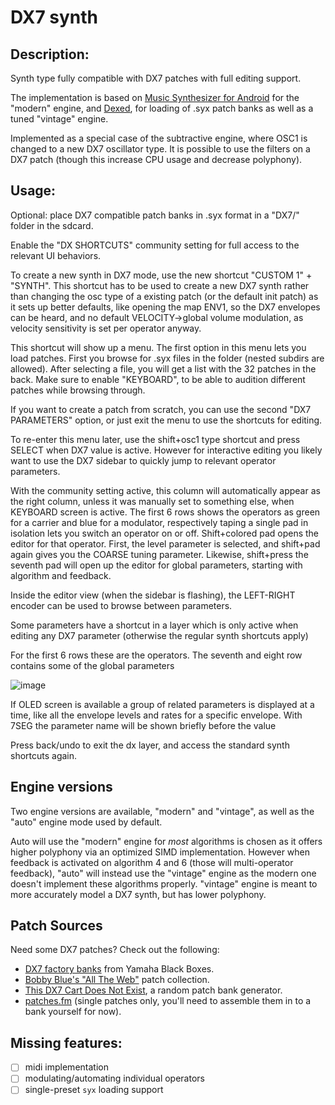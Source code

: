 # DX7 synth

## Description:

Synth type fully compatible with DX7 patches with full editing support.

The implementation is based on
[Music Synthesizer for Android](https://github.com/google/music-synthesizer-for-android) for the
"modern" engine, and [Dexed](https://github.com/asb2m10/dexed), for loading
of .syx patch banks as well as a tuned "vintage" engine.

Implemented as a special case of the subtractive engine, where OSC1 is changed to a new DX7 oscillator type.
It is possible to use the filters on a DX7 patch (though this increase CPU usage and decrease polyphony).

## Usage:

Optional: place DX7 compatible patch banks in .syx format in a "DX7/" folder in the sdcard.

Enable the "DX SHORTCUTS" community setting for full access to the relevant UI behaviors.

To create a new synth in DX7 mode, use the new shortcut "CUSTOM 1" + "SYNTH".
This shortcut has to be used to create a new DX7 synth
rather than changing the osc type of a existing patch (or the default init patch)
as it sets up better defaults, like opening the map ENV1, so the
DX7 envelopes can be heard, and no default VELOCITY->global volume
modulation, as velocity sensitivity is set per operator anyway.

This shortcut will show up a menu. The first option in this menu lets you load patches.
First you browse for .syx files in the folder (nested subdirs are allowed).
After selecting a file, you will get a list with the 32 patches in the back.
Make sure to enable "KEYBOARD", to be able to audition different patches while browsing through.

If you want to create a patch from scratch, you can use the second "DX7 PARAMETERS" option,
or just exit the menu to use the shortcuts for editing.

To re-enter this menu later, use the shift+osc1 type shortcut and press SELECT when DX7 value is active.
However for interactive editing you likely want to use the DX7 sidebar to quickly jump to relevant operator parameters.

With the community setting active, this column will automatically appear as the right column,
unless it was manually set to something else, when KEYBOARD screen is active.
The first 6 rows shows the operators as green for a carrier and blue for a modulator, respectively
taping a single pad in isolation lets you switch an operator on or off. Shift+colored pad
opens the editor for that operator. First, the level parameter is selected, and shift+pad again
gives you the COARSE tuning parameter.
Likewise, shift+press the seventh pad will open up the editor for global parameters,
starting with algorithm and feedback.

Inside the editor view (when the sidebar is flashing), the LEFT-RIGHT encoder can be used
to browse between parameters. 

Some parameters have a shortcut in a layer which is only active when editing any DX7 parameter (otherwise the regular synth shortcuts apply)

For the first 6 rows these are the operators.
The seventh and eight row contains some of the global parameters

![image](https://github.com/SynthstromAudible/DelugeFirmware/assets/138174805/7e0d160f-8b1d-4b2c-9534-2a3b0ec31cb8)

If OLED screen is available a group of related parameters is displayed at a time, like all the envelope levels and rates
for a specific envelope. With 7SEG the parameter name will be shown briefly before the value

Press back/undo to exit the dx layer, and access the standard synth shortcuts again.

## Engine versions

Two engine versions are available, "modern" and "vintage", as well as the "auto" engine
mode used by default.

Auto will use the "modern" engine for _most_ algorithms
is chosen as it offers higher polyphony via an optimized SIMD implementation.
However when feedback is activated on algorithm 4 and 6 (those will multi-operator feedback),
"auto" will instead use the "vintage" engine as the modern one doesn't implement these algorithms properly.
"vintage" engine is meant to more accurately model a DX7 synth, but has lower polyphony.

## Patch Sources
Need some DX7 patches? Check out the following:
 - [DX7 factory banks](https://yamahablackboxes.com/collection/yamaha-dx7-synthesizer/patches/) from Yamaha Black Boxes.
 - [Bobby Blue's "All The Web"](http://bobbyblues.recup.ch/yamaha_dx7/dx7_patches.html) patch collection.
 - [This DX7 Cart Does Not Exist](https://www.thisdx7cartdoesnotexist.com/), a random patch bank generator.
 - [patches.fm](https://patches.fm/patches/) (single patches only, you'll need to assemble them in to a bank yourself for now).

## Missing features:

- [ ] midi implementation
- [ ] modulating/automating individual operators
- [ ] single-preset `syx` loading support
